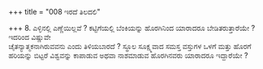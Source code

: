 +++
title = "008 ಇರದೆ ತಿಲದಲಿ"

+++
8. ಎಳ್ಳಿನಲ್ಲಿ ಎಣ್ಣೆಯಿಲ್ಲವೆ ? ಕಟ್ಟಿಗೆಯಲ್ಲಿ ಬೆಂಕಿಯನ್ನು ಹೊರಗಿನಿಂದ ಯಾರಾದರೂ ಬೇಡಿತರುತ್ತಾರೆಯೇ ? ಇದರಿಂದ ವಿಷ್ಣುವೇ   
ಚೈತನ್ಯಾತ್ಮಕನಾಗಿರುವವನು ಎಂದು ತಿಳಿಯಬಾರದೆ ? ಸ್ಥೂಲ ಸೂಕ್ಷ್ಮವಾದ ಸಮಸ್ತ ವಸ್ತುಗಳ ಒಳಗೆ ಮತ್ತು ಹೊರಗೆ ಹರಿಯನ್ನು ಬಿಟ್ಟರೆ ವಿಶ್ವವನ್ನು ಕಾಪಾಡುವ ಅಥವಾ ನಾಶಮಾಡುವ ಹೊರಗಿನವರು ಯಾರಾದರೂ ಇದ್ದಾರೆಯೇ ?